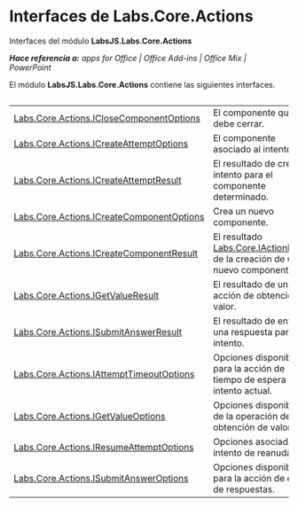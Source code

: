 
# Interfaces de Labs.Core.Actions
Interfaces del módulo **LabsJS.Labs.Core.Actions**

 _**Hace referencia a:** apps for Office | Office Add-ins | Office Mix | PowerPoint_

El módulo **LabsJS.Labs.Core.Actions** contiene las siguientes interfaces.

## 


|||
|:-----|:-----|
|[Labs.Core.Actions.ICloseComponentOptions](../../reference/office-mix/labs.core.actions.iclosecomponentoptions.md)|El componente que se debe cerrar.|
|[Labs.Core.Actions.ICreateAttemptOptions](../../reference/office-mix/labs.core.actions.icreateattemptoptions.md)|El componente asociado al intento.|
|[Labs.Core.Actions.ICreateAttemptResult](../../reference/office-mix/labs.core.actions.icreateattemptresult.md)|El resultado de crear un intento para el componente determinado.|
|[Labs.Core.Actions.ICreateComponentOptions](../../reference/office-mix/labs.core.actions.icreatecomponentoptions.md)|Crea un nuevo componente.|
|[Labs.Core.Actions.ICreateComponentResult](../../reference/office-mix/labs.core.actions.icreatecomponentresult.md)|El resultado [Labs.Core.IActionResult](../../reference/office-mix/labs.core.iactionresult.md) de la creación de un nuevo componente.|
|[Labs.Core.Actions.IGetValueResult](../../reference/office-mix/labs.core.actions.igetvalueresult.md)|El resultado de una acción de obtención de valor.|
|[Labs.Core.Actions.ISubmitAnswerResult](../../reference/office-mix/labs.core.actions.isubmitanswerresult.md)|El resultado de enviar una respuesta para un intento.|
|[Labs.Core.Actions.IAttemptTimeoutOptions](../../reference/office-mix/labs.core.actions.iattempttimeoutoptions.md)|Opciones disponibles para la acción de tiempo de espera del intento actual.|
|[Labs.Core.Actions.IGetValueOptions](../../reference/office-mix/labs.core.actions.igetvalueoptions.md)|Opciones disponibles de la operación de obtención de valor.|
|[Labs.Core.Actions.IResumeAttemptOptions](../../reference/office-mix/labs.core.actions.iresumeattemptoptions.md)|Opciones asociadas al intento de reanudación.|
|[Labs.Core.Actions.ISubmitAnswerOptions](../../reference/office-mix/labs.core.actions.isubmitansweroptions.md)|Opciones disponibles para la acción de envío de respuestas.|
